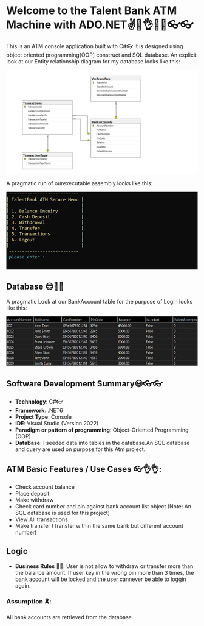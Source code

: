 # Welcome to the Talent Bank ATM Machine with ADO.NET✌🤞👌😉😎👓👓
This is  an ATM console application built with C#👓.It is designed using object oriented programming(OOP) construct and SQL database. An explicit look at our Entity relationship diagram for my database looks like this:

 ![](https://github.com/kendrickchibueze/-Modern-Node-on-AWS/blob/main/aws-images/Screenshot%20(499).png?raw=true)



A pragmatic run of ourexecutable assembly looks like this:

![](https://raw.githubusercontent.com/kendrickchibueze/-Modern-Node-on-AWS/5d6752d563ac41bcdf4c1419a5337a4dcae2cbf4/aws-images/Screenshot%20(395).png)

## Database 😎🤷‍♀️
A pragmatic Look at our BankAccount table  for the purpose of Login looks like this:

![](https://raw.githubusercontent.com/kendrickchibueze/-Modern-Node-on-AWS/36199e632d149477b9c498dab8ad25020c0a5670/Screenshot%20(521).png)

## Software Development Summary😃👓👓
* **Technology**: C#👓
* **Framework**: .NET6
* **Project Type**: Console
* **IDE**: Visual Studio (Version 2022)
* **Paradigm or pattern of programming**: Object-Oriented Programming (OOP)
* **DataBase**: I seeded data into  tables in the database.An SQL database  and query are used on purpose for this Atm project.

 ## ATM Basic Features / Use Cases 👓👌👌:
 * Check account balance
 * Place deposit
 * Make withdraw
 * Check card number and pin against bank account list object (Note: An SQL database is used for this project)
 * View All transactions
 * Make transfer (Transfer within the same bank but different account number)
 ## Logic
* **Business Rules** 🤷‍♀️:
User is not allow to withdraw or transfer more than the balance amount.
If user key in the wrong pin more than 3 times, the bank account will be locked and the user cannever be able to loggin again.

### Assumption 🎗:
All bank accounts are retrieved from the database.
